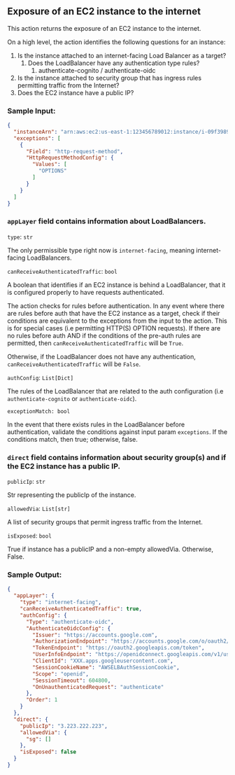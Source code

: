 ## Exposure of an EC2 instance to the internet

This action returns the exposure of an EC2 instance to the internet.

On a high level, the action identifies the following questions for an instance:

1) Is the instance attached to an internet-facing Load Balancer as a target?
    1) Does the LoadBalancer have any authentication type rules?
        1) authenticate-cognito / authenticate-oidc
2) Is the instance attached to security group that has ingress rules permitting traffic from the Internet?
3) Does the EC2 instance have a public IP?

### Sample Input:

```json
{
  "instanceArn": "arn:aws:ec2:us-east-1:123456789012:instance/i-09f3989e7c911111",
  "exceptions": [
    {
      "Field": "http-request-method",
      "HttpRequestMethodConfig": {
        "Values": [
          "OPTIONS"
        ]
      }
    }
  ]
}
```

### `appLayer` field contains information about LoadBalancers.
`type`: `str` 

The only permissible type right now is `internet-facing`, meaning internet-facing LoadBalancers.

`canReceiveAuthenticatedTraffic`: `bool`

A boolean that identifies if an EC2 instance is behind a LoadBalancer, that it is configured properly to have requests
authenticated. 

The action checks for rules before authentication. In any event where there are rules before
auth that have the EC2 instance as a target, check if their conditions are
equivalent to the exceptions from the input to the action. This is for special cases
(i.e permitting HTTP(S) OPTION requests). If there are no rules before auth AND if the conditions of the pre-auth
rules are permitted, then `canReceiveAuthenticatedTraffic` will be `True`.

Otherwise, if the LoadBalancer does not have any authentication, `canReceiveAuthenticatedTraffic` will be `False`.

`authConfig`: `List[Dict]`

The rules of the LoadBalancer that are related to the auth configuration (i.e `authenticate-cognito` or
`authenticate-oidc`).

`exceptionMatch: bool`

In the event that there exists rules in the LoadBalancer before authentication,
validate the conditions against input param `exceptions`. If the conditions match, then true; otherwise, false.


### `direct` field contains information about security group(s) and if the EC2 instance has a public IP.

`publicIp`: `str`

Str representing the publicIp of the instance.

`allowedVia`: `List[str]`

A list of security groups that permit ingress traffic from the Internet. 

`isExposed`: `bool`

True if instance has a publicIP and a non-empty allowedVia. Otherwise, False.

### Sample Output:

```json
{
  "appLayer": {
    "type": "internet-facing",
    "canReceiveAuthenticatedTraffic": true,
    "authConfig": {
      "Type": "authenticate-oidc",
      "AuthenticateOidcConfig": {
        "Issuer": "https://accounts.google.com",
        "AuthorizationEndpoint": "https://accounts.google.com/o/oauth2/v2/auth",
        "TokenEndpoint": "https://oauth2.googleapis.com/token",
        "UserInfoEndpoint": "https://openidconnect.googleapis.com/v1/userinfo",
        "ClientId": "XXX.apps.googleusercontent.com",
        "SessionCookieName": "AWSELBAuthSessionCookie",
        "Scope": "openid",
        "SessionTimeout": 604800,
        "OnUnauthenticatedRequest": "authenticate"
      },
      "Order": 1
    }
  },
  "direct": {
    "publicIp": "3.223.222.223",
    "allowedVia": {
      "sg": []
    },
    "isExposed": false
  }
}
```